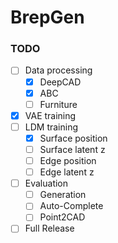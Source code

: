 # BrepGen

### TODO
- [ ] Data processing
  - [x] DeepCAD
  - [x] ABC
  - [ ] Furniture
- [x] VAE training
- [ ] LDM training
  - [x] Surface position
  - [ ] Surface latent z
  - [ ] Edge position
  - [ ] Edge latent z
- [ ] Evaluation
  - [ ] Generation
  - [ ] Auto-Complete
  - [ ] Point2CAD
- [ ] Full Release

